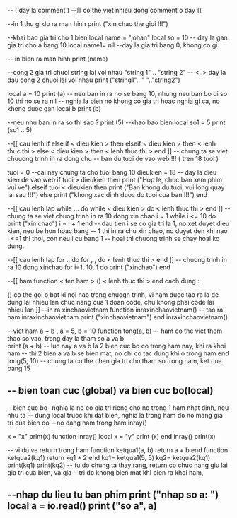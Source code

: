 -- ( day la comment )
--[[
co the viet nhieu dong comment o day
]]

--in 1 thu gi do ra man hinh
print ("xin chao the gioi !!!")

--khai bao gia tri cho 1 bien
local name = "johan"
local so = 10 -- day la gan gia tri cho a bang 10
local name1= nil --day la gia tri bang 0, khong co gi 

-- in bien ra man hinh
print (name)

--cong 2 gia tri chuoi string lai voi nhau "string 1" .. "string 2"
-- <..> day la dau cong 2 chuoi lai voi nhau
print ("string1".. " ".."string2")

local a = 10
print (a) -- neu ban in ra no se bang 10, nhung neu ban bo di so 10 thi no se ra nil
-- nghia la bien no khong co gia tri hoac nghia gi ca, no khong duoc gan
local b
print (b)

--neu nhu ban in ra so thi sao ?
print (5)
--khao bao bien
local so1 = 5
print (so1 .. 5)

--[[
cau lenh if else
if < dieu kien > then
elseif < dieu kien > then
 < lenh thuc thi >
 else < dieu kien > then
 < lenh thuc thi >
end
]]
-- chung ta se viet chuuong trinh in ra dong chu
-- ban du tuoi de vao web !!! ( tren 18 tuoi )

tuoi = 0 --cai nay chung ta cho tuoi bang 10
dieukien = 18 -- day la dieu kien de vao web
if tuoi > dieukien then
  print ("Hop le, chuc ban xem phim vui ve")
elseif tuoi < dieukien then
  print ("Ban khong du tuoi, vui long quay lai sau !!!")
  else
    print ("khong xac dinh duoc do tuoi cua ban !!!")
    end

--[[
cau lenh lap while ... do
while < dieu kien > do
< lenh thuc thi > 
end
]]
-- chung ta se viet chuog trinh in ra 10 dong xin chao 
i = 1 
while i <= 10 do
  print ("xin chao")
  i = i + 1
end
-- dau tien i se co gia tri la 1, no xet duyet dieu kien, neu be hon hoac bang 
-- 1 thi in ra chu xin chao, no duyet den khi nao i <=1 thi thoi, con neu i cu bang 1 
-- hoai thi chuong trinh se chay hoai ko dung. 

--[[
cau lenh lap for .. do 
for <gia tri bat dau>, <gia tri ket thuc>, <buoc nhay> do
< lenh thuc thi >
end
]]
-- chuong trinh in ra 10 dong xinchao
for i=1, 10, 1 do
  print ("xinchao")
end

--[[
ham 
function < ten ham > ()
< lenh thuc thi >
end
cach dung :

<ten ham>() co the goi o bat ki noi nao trong chuogn trinh, vi ham
duoc tao ra la de dung lai nhieu lan chuc nang cua 1 doan code, chu khong phai 
code lai nhieu lan
]]
--in ra xinchaovietnam
function inraxinchaovietnam() -- tao ra ham inraxinchaovietnam
  print ("xinchaovietnam")
end
inraxinchaovietnam()

--viet ham a + b , a = 5, b = 10
function tong(a, b) -- ham co the viet them thao so vao, trong day la tham so a va b  
  print (a + b) -- luc nay a va b la 2 bien cuc bo co trong ham nay, khi ra khoi ham
  -- thi 2 bien a va b se bien mat, no chi co tac dung khi o trong ham
end
tong(5, 10) -- chung ta co the chen gia tri cho tham so trong ham, ket qua bang 15

-- bien toan cuc (global) va bien cuc bo(local)
-- 
--bien cuc bo- nghia la no co gia tri rieng cho no trong 1 ham nhat dinh, neu nhu ta 
-- dung local truoc khi dat bien, nghia la trong ham do no mang gia tri cua bien do
--no dang nam trong ham inray()

x = "x"
print(x)
function inray()
  local x = "y"
  print (x)
end
inray()
print(x)

-- vi du ve return trong ham
function ketqua1(a, b)
  return a + b
end
function ketqua2(kq1)
  return kq1 * 2
end
 kq1= ketqua1(5, 5)
 kq2= ketqua2(kq1)
print(kq1) 
print(kq2)
-- tu do chung ta thay rang, return co chuc nang giu lai gia tri cua bien, va gia
--tri do khong bien mat khi bien ra khoi ham, 

--nhap du lieu tu ban phim
print ("nhap so a: ")
local a = io.read()
print ("so a", a)
------------------

